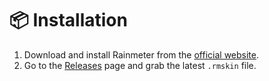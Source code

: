 # 📦 Installation

1. Download and install Rainmeter from the [official website](https://www.rainmeter.net/).
2. Go to the [Releases](https://github.com/336conaN/ccrs/releases) page and grab the latest `.rmskin` file.
